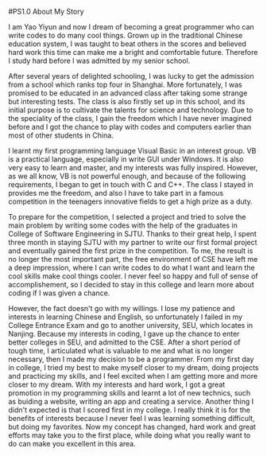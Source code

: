 
#PS1.0 About My Story

I am Yao Yiyun and now I dream of becoming a great programmer who can write codes to do many cool things. Grown up in the traditional Chinese education system, I was taught to beat others in the scores and believed hard work this time can make me a bright and comfortable future. Therefore I study hard before I was admitted by my senior school.

After several years of delighted schooling, I was lucky to get the admission from a school which ranks top four in Shanghai. More fortunately, I was promised to be educated in an advanced class after taking some strange but interesting tests. The class is also firstly set up in this school, and its initial purpose is to cultivate the talents for science and technology. Due to the speciality of the class, I gain the freedom which I have never imagined before and I got the chance to play with codes and computers earlier than most of other students in China.

I learnt my first programming language Visual Basic in an interest group. VB is a practical language, especially in write GUI under Windows. It is also very easy to learn and master, and my interests was fully inspired. However, as we all know, VB is not powerful enough, and because of the following requirements, I began to get in touch with C and C++. The class I stayed in provides me the freedom, and also I have to take part in a famous competition in the teenagers innovative fields to get a high prize as a duty.

To prepare for the competition, I selected a project and tried to solve the main problem by writing some codes with the help of the graduates in College of Software Engineering in SJTU. Thanks to their great help, I spent three month in staying SJTU with my partner to write our first formal project and eventually gained the first prize in the competition. To me, the result is no longer the most important part, the free environment of CSE have left me a deep impression, where I can write codes to do what I want and learn the cool skills make cool things cooler. I never feel so happy and full of sense of accomplishement, so I decided to stay in this college and learn more about coding if I was given a chance.

However, the fact doesn't go with my willings. I lose my patience and interests in learning Chinese and English, so unfortunately I failed in my College Entrance Exam and go to another university, SEU, which locates in Nanjing. Because my interests in coding, I gave up the chance to enter better colleges in SEU, and admitted to the CSE. After a short period of tough time, I articulated what is valuable to me and what is no longer necessary, then I made my decision to be a programmer. From my first day in college, I tried my best to make myself closer to my dream, doing projects and practicing my skills, and I feel excited when I am getting more and more closer to my dream. With my interests and hard work, I got a great promotion in my programming skills and learnt a lot of new technics, such as buiding a website, writing an app and creating a service. Another thing I didn't expected is that I scored first in my college. I really think it is for the benefits of interests because I never feel I was learning something difficult, but doing my favorites. Now my concept has changed, hard work and great efforts may take you to the first place, while doing what you really want to do can make you excellent in this area.